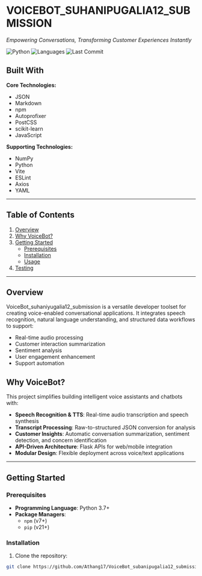 # VOICEBOT_SUHANIPUGALIA12_SUBMISSION

*Empowering Conversations, Transforming Customer Experiences Instantly*

![Python](https://img.shields.io/badge/python-99.1%25-blue)
![Languages](https://img.shields.io/badge/languages-8-yellowgreen)
![Last Commit](https://img.shields.io/badge/last_commit-today-brightgreen)

## Built With

**Core Technologies:**
- JSON
- Markdown
- npm
- Autoprofixer
- PostCSS
- scikit-learn
- JavaScript

**Supporting Technologies:**
- NumPy
- Python
- Vite
- ESLint
- Axios
- YAML

---

## Table of Contents
1. [Overview](#overview)
2. [Why VoiceBot?](#why-voicebot)
3. [Getting Started](#getting-started)
   - [Prerequisites](#prerequisites)
   - [Installation](#installation)
   - [Usage](#usage)
4. [Testing](#testing)

---

## Overview

VoiceBot_suhaniyugalia12_submission is a versatile developer toolset for creating voice-enabled conversational applications. It integrates speech recognition, natural language understanding, and structured data workflows to support:
- Real-time audio processing
- Customer interaction summarization
- Sentiment analysis
- User engagement enhancement
- Support automation

## Why VoiceBot?

This project simplifies building intelligent voice assistants and chatbots with:

- **Speech Recognition & TTS**: Real-time audio transcription and speech synthesis
- **Transcript Processing**: Raw-to-structured JSON conversion for analysis
- **Customer Insights**: Automatic conversation summarization, sentiment detection, and concern identification
- **API-Driven Architecture**: Flask APIs for web/mobile integration
- **Modular Design**: Flexible deployment across voice/text applications

---

## Getting Started

### Prerequisites
- **Programming Language**: Python 3.7+
- **Package Managers**:
  - `npm` (v7+)
  - `pip` (v21+)

### Installation
1. Clone the repository:
```bash
git clone https://github.com/Athang17/VoiceBot_subanipugalia12_submission



